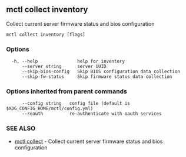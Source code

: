 [Auto generated by spf13/cobra]: <>

## mctl collect inventory

Collect current server firmware status and bios configuration

```
mctl collect inventory [flags]
```

### Options

```
  -h, --help               help for inventory
      --server string      server UUID
      --skip-bios-config   Skip BIOS configuration data collection
      --skip-fw-status     Skip firmware status data collection
```

### Options inherited from parent commands

```
      --config string   config file (default is $XDG_CONFIG_HOME/mctl/config.yml)
      --reauth          re-authenticate with oauth services
```

### SEE ALSO

* [mctl collect](mctl_collect.md)	 - Collect current server firmware status and bios configuration

